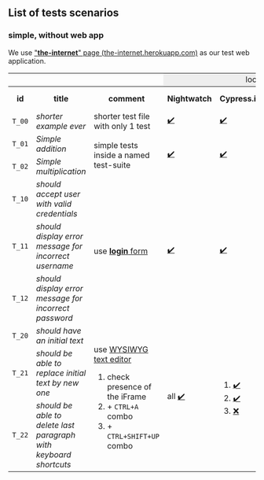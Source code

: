 ## List of tests scenarios

### simple, without web app


We use  ["**the-internet**" page (the-internet.herokuapp.com)](https://the-internet.herokuapp.com) as our test web application.

<table>
    <tr>
        <td align="center" colspan="3"></td>
        <td align="center" colspan="4"
   style="background-color: #eeeeee">location</td>
    </tr>
    <tr>
        <th>id</th>
        <th>title</th>
        <th>comment</th>
        <th>Nightwatch</th>
        <th>Cypress.io</th>
        <th>Playwright</th>
        <th>Selenium + Jest</th>
    </tr>
    <tr>
        <td><code>T_00</code></td>
        <td><em>shorter example ever</em></td>
        <td>shorter test file with only 1 test</td>
        <td><a href="./with-nightwatch/tests/simple/simpleSingleTest.spec.ts" >✔️</a></td>
        <td><a href="./with-cypressio/tests/simple/simpleSingleTest.spec.ts" >✔️</a></td>
        <td><a href="./with-playwright/tests/simple/simpleSingleTest.spec.ts" >✔️</a></td>
        <td><a href="./with-selenium-jest/tests/simple/simpleSingleTest.spec.ts" >✔️</a></td>
    </tr>
    <tr>
        <td><code>T_01</code></td>
        <td><em>Simple addition</em></td>
        <td rowspan="2">simple tests inside a named test-suite</td>
        <td rowspan="2"><a href="./with-nightwatch/tests/simple/simpleTestSuite.spec.ts" >✔️</a></td>
        <td rowspan="2"><a href="./with-cypressio/tests/simple/simpleTestSuite.spec.ts" >✔️</a></td>
        <td rowspan="2"><a href="./with-playwright/tests/simple/simpleTestSuite.spec.ts" >✔️</a></td>
        <td rowspan="2"><a href="./with-selenium-jest/tests/simple/simpleTestSuite.spec.ts" >✔️</a></td>
    </tr>
    <tr>
        <td><code>T_02</code></td>
        <td><em>Simple multiplication</em></td>
    </tr>
    <tr>
        <td><code>T_10</code></td>
        <td><em>should accept user with valid credentials</em></td>
        <td rowspan=3>use <a href="https://the-internet.herokuapp.com/login"><strong>login</strong> form</a</td>
        <td rowspan=3><a href="./with-nightwatch/tests/web/simpleFormLogin.spec.ts" >✔️</a></td>
        <td rowspan=3><a href="./with-cypressio/tests/web/simpleFormLogin.spec.ts" >✔️</a></td>
        <td rowspan=3><a href="./with-playwright/tests/web/simpleFormLogin.spec.ts" >✔️</a></td>
        <td rowspan=3><a href="./with-selenium-jest/tests/web/simpleFormLogin.spec.ts" >✔️</a></td>
    </tr>
    <tr>
        <td><code>T_11</code></td>
        <td><em>should display error message for incorrect username</em></td>
    </tr>
    <tr>
        <td><code>T_12</code></td>
        <td><em>should display error message for incorrect password</em></td>
    </tr>
    <tr>
        <td><code>T_20</code></td>
        <td><em>should have an initial text</em></td>
        <td rowspan=3>
            <p>
              use <a href="https://the-internet.herokuapp.com/tinymce">WYSIWYG text editor</a>
            </p>
            <ol>
                <li>check presence of the iFrame</li>
                <li>+ <code>CTRL+A</code> combo</li>
                <li>+ <code>CTRL+SHIFT+UP</code> combo</li>
            </ol>
        </td>
        <td rowspan=3>
           all <a href="./with-nightwatch/tests/web/textEditor.spec.ts" >✔️</a>
        </td>
        <td rowspan=3>
            <ol>
                <li><a href="./with-cypressio/tests/web/textEditor.spec.ts" >✔️</a></li>
                <li><a href="./with-cypressio/tests/web/textEditor.spec.ts" >✔️</a></li>
                <li><a href="./with-cypressio/tests/web/textEditor.spec.ts" >❌</a></li>
            </ol>
        </td>
        <td rowspan=3>
            all <a href="./with-playwright/tests/web/textEditor.spec.ts" >✔️</a>
        </td>
        <td rowspan=3>
            <a href="./with-selenium-jest/tests/web/textEditor.spec.ts" >⚪</a>
        </td>
    </tr>
    <tr>
        <td><code>T_21</code></td>
        <td><em>should be able to replace initial text by new one</em></td>
    </tr>
    <tr>
        <td><code>T_22</code></td>
        <td><em>should be able to delete last paragraph with keyboard shortcuts</em></td>
    </tr>
</table>